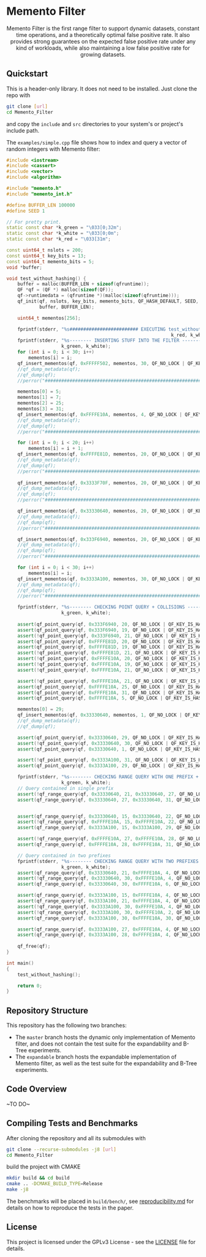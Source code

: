 # Memento Filter

<p align="center">Memento Filter is the first range filter to support dynamic
datasets, constant time operations, and a theoretically optimal false positive
rate. It also provides strong guarantees on the expected false positive rate
under any kind of workloads, while also maintaining a low false positive rate
for growing datasets. </p>

## Quickstart

This is a header-only library. It does not need to be installed. Just clone the
repo with

```bash
git clone [url]
cd Memento_Filter
```

and copy the `include` and `src` directories to your system's or project's
include path.

The `examples/simple.cpp` file shows how to index and query a vector of random
integers with Memento filter:

```cpp
#include <iostream>
#include <cassert>
#include <vector>
#include <algorithm>

#include "memento.h"
#include "memento_int.h"

#define BUFFER_LEN 100000
#define SEED 1

// For pretty print.
static const char *k_green = "\033[0;32m";
static const char *k_white = "\033[0;0m";
static const char *k_red = "\033[31m";

const uint64_t nslots = 200;
const uint64_t key_bits = 13;
const uint64_t memento_bits = 5;
void *buffer;

void test_without_hashing() {
    buffer = malloc(BUFFER_LEN + sizeof(qfruntime));
    QF *qf = (QF *) malloc(sizeof(QF));
	qf->runtimedata = (qfruntime *)(malloc(sizeof(qfruntime)));
    qf_init(qf, nslots, key_bits, memento_bits, QF_HASH_DEFAULT, SEED,
            buffer, BUFFER_LEN);

    uint64_t mementos[256];

    fprintf(stderr, "%s######################### EXECUTING test_without_hashing ########################%s\n",
                                                            k_red, k_white);
    fprintf(stderr, "%s-------- INSERTING STUFF INTO THE FILTER --------%s\n",
                    k_green, k_white);
    for (int i = 0; i < 30; i++)
        mementos[i] = i;
    qf_insert_mementos(qf, 0xFFFFF502, mementos, 30, QF_NO_LOCK | QF_KEY_IS_HASH);
    //qf_dump_metadata(qf);
    //qf_dump(qf);
    //perror("#######################################################################");

    mementos[0] = 5;
    mementos[1] = 7;
    mementos[2] = 25;
    mementos[3] = 31;
    qf_insert_mementos(qf, 0xFFFFE10A, mementos, 4, QF_NO_LOCK | QF_KEY_IS_HASH);
    //qf_dump_metadata(qf);
    //qf_dump(qf);
    //perror("#######################################################################");

    for (int i = 0; i < 20; i++)
        mementos[i] = i + 1;
    qf_insert_mementos(qf, 0xFFFFE81D, mementos, 20, QF_NO_LOCK | QF_KEY_IS_HASH);
    //qf_dump_metadata(qf);
    //qf_dump(qf);
    //perror("#######################################################################");
    
    qf_insert_mementos(qf, 0x3333F70F, mementos, 20, QF_NO_LOCK | QF_KEY_IS_HASH);
    //qf_dump_metadata(qf);
    //qf_dump(qf);
    //perror("#######################################################################");

    qf_insert_mementos(qf, 0x33330640, mementos, 20, QF_NO_LOCK | QF_KEY_IS_HASH);
    //qf_dump_metadata(qf);
    //qf_dump(qf);
    //perror("#######################################################################");

    qf_insert_mementos(qf, 0x333F6940, mementos, 20, QF_NO_LOCK | QF_KEY_IS_HASH);
    //qf_dump_metadata(qf);
    //qf_dump(qf);
    //perror("#######################################################################");

    for (int i = 0; i < 30; i++)
        mementos[i] = i;
    qf_insert_mementos(qf, 0x3333A100, mementos, 30, QF_NO_LOCK | QF_KEY_IS_HASH);
    //qf_dump_metadata(qf);
    //qf_dump(qf);
    //perror("#######################################################################");

    fprintf(stderr, "%s-------- CHECKING POINT QUERY + COLLISIONS --------%s\n",
                    k_green, k_white);
    
    assert(qf_point_query(qf, 0x333F6940, 20, QF_NO_LOCK | QF_KEY_IS_HASH));
    assert(qf_point_query(qf, 0x333F6940, 19, QF_NO_LOCK | QF_KEY_IS_HASH));
    assert(!qf_point_query(qf, 0x333F6940, 21, QF_NO_LOCK | QF_KEY_IS_HASH));
    assert(qf_point_query(qf, 0xFFFFE81D, 20, QF_NO_LOCK | QF_KEY_IS_HASH));
    assert(qf_point_query(qf, 0xFFFFE81D, 19, QF_NO_LOCK | QF_KEY_IS_HASH));
    assert(!qf_point_query(qf, 0xFFFFE81D, 21, QF_NO_LOCK | QF_KEY_IS_HASH));
    assert(!qf_point_query(qf, 0xFFFFE10A, 20, QF_NO_LOCK | QF_KEY_IS_HASH));
    assert(!qf_point_query(qf, 0xFFFFE10A, 19, QF_NO_LOCK | QF_KEY_IS_HASH));
    assert(!qf_point_query(qf, 0xFFFFE10A, 21, QF_NO_LOCK | QF_KEY_IS_HASH));

    assert(!qf_point_query(qf, 0xFFFFE10A, 21, QF_NO_LOCK | QF_KEY_IS_HASH));
    assert(qf_point_query(qf, 0xFFFFE10A, 25, QF_NO_LOCK | QF_KEY_IS_HASH));
    assert(qf_point_query(qf, 0xFFFFE10A, 31, QF_NO_LOCK | QF_KEY_IS_HASH));
    assert(qf_point_query(qf, 0xFFFFE10A, 5, QF_NO_LOCK | QF_KEY_IS_HASH));

    mementos[0] = 29;
    qf_insert_mementos(qf, 0x33330640, mementos, 1, QF_NO_LOCK | QF_KEY_IS_HASH);
    //qf_dump_metadata(qf);
    //qf_dump(qf);

    assert(qf_point_query(qf, 0x33330640, 29, QF_NO_LOCK | QF_KEY_IS_HASH));
    assert(!qf_point_query(qf, 0x33330640, 30, QF_NO_LOCK | QF_KEY_IS_HASH));
    assert(qf_point_query(qf, 0x33330640, 1, QF_NO_LOCK | QF_KEY_IS_HASH));

    assert(!qf_point_query(qf, 0x3333A100, 31, QF_NO_LOCK | QF_KEY_IS_HASH));
    assert(qf_point_query(qf, 0x3333A100, 29, QF_NO_LOCK | QF_KEY_IS_HASH));

    fprintf(stderr, "%s-------- CHECKING RANGE QUERY WITH ONE PREFIX + COLLISIONS --------%s\n",
                    k_green, k_white);
    // Query contained in single prefix
    assert(!qf_range_query(qf, 0x33330640, 21, 0x33330640, 27, QF_NO_LOCK | QF_KEY_IS_HASH));
    assert(qf_range_query(qf, 0x33330640, 27, 0x33330640, 31, QF_NO_LOCK | QF_KEY_IS_HASH));


    assert(qf_range_query(qf, 0x33330640, 15, 0x33330640, 22, QF_NO_LOCK | QF_KEY_IS_HASH));
    assert(!qf_range_query(qf, 0xFFFFE10A, 15, 0xFFFFE10A, 22, QF_NO_LOCK | QF_KEY_IS_HASH));
    assert(qf_range_query(qf, 0x3333A100, 15, 0x3333A100, 29, QF_NO_LOCK | QF_KEY_IS_HASH));

    assert(!qf_range_query(qf, 0xFFFFE10A, 27, 0xFFFFE10A, 28, QF_NO_LOCK | QF_KEY_IS_HASH));
    assert(qf_range_query(qf, 0xFFFFE10A, 28, 0xFFFFE10A, 31, QF_NO_LOCK | QF_KEY_IS_HASH));

    // Query contained in two prefixes
    fprintf(stderr, "%s-------- CHECKING RANGE QUERY WITH TWO PREFIXES + COLLISIONS --------%s\n",
                    k_green, k_white);
    assert(qf_range_query(qf, 0x33330640, 21, 0xFFFFE10A, 4, QF_NO_LOCK | QF_KEY_IS_HASH));
    assert(!qf_range_query(qf, 0x33330640, 30, 0xFFFFE10A, 4, QF_NO_LOCK | QF_KEY_IS_HASH));
    assert(qf_range_query(qf, 0x33330640, 30, 0xFFFFE10A, 6, QF_NO_LOCK | QF_KEY_IS_HASH));

    assert(qf_range_query(qf, 0x3333A100, 15, 0xFFFFE10A, 4, QF_NO_LOCK | QF_KEY_IS_HASH));
    assert(qf_range_query(qf, 0x3333A100, 21, 0xFFFFE10A, 4, QF_NO_LOCK | QF_KEY_IS_HASH));
    assert(!qf_range_query(qf, 0x3333A100, 30, 0xFFFFE10A, 4, QF_NO_LOCK | QF_KEY_IS_HASH));
    assert(!qf_range_query(qf, 0x3333A100, 30, 0xFFFFE10A, 2, QF_NO_LOCK | QF_KEY_IS_HASH));
    assert(qf_range_query(qf, 0x3333A100, 30, 0xFFFFE10A, 30, QF_NO_LOCK | QF_KEY_IS_HASH));

    assert(qf_range_query(qf, 0x3333A100, 27, 0xFFFFE10A, 4, QF_NO_LOCK | QF_KEY_IS_HASH));
    assert(qf_range_query(qf, 0x3333A100, 28, 0xFFFFE10A, 4, QF_NO_LOCK | QF_KEY_IS_HASH));
    
    qf_free(qf);
}

int main()
{
    test_without_hashing();

    return 0;
}
```

## Repository Structure
This repository has the following two branches:
- The `master` branch hosts the dynamic only implementation of Memento filter,
  and does not contain the test suite for the expandability and B-Tree
  experiments.
- The `expandable` branch hosts the expandable implementation of Memento
  filter, as well as the test suite for the expandability and B-Tree
  experiments.

## Code Overview
~TO DO~

## Compiling Tests and Benchmarks

After cloning the repository and all its submodules with
```bash
git clone --recurse-submodules -j8 [url]
cd Memento_Filter
```

build the project with CMAKE
```bash
mkdir build && cd build
cmake .. -DCMAKE_BUILD_TYPE=Release
make -j8
```

The benchmarks will be placed in `build/bench/`, see
[reproducibility.md](bench/reproducibility.md) for details on how to reproduce
the tests in the paper.

## License

This project is licensed under the GPLv3 License - see the [LICENSE](LICENSE)
file for details.

